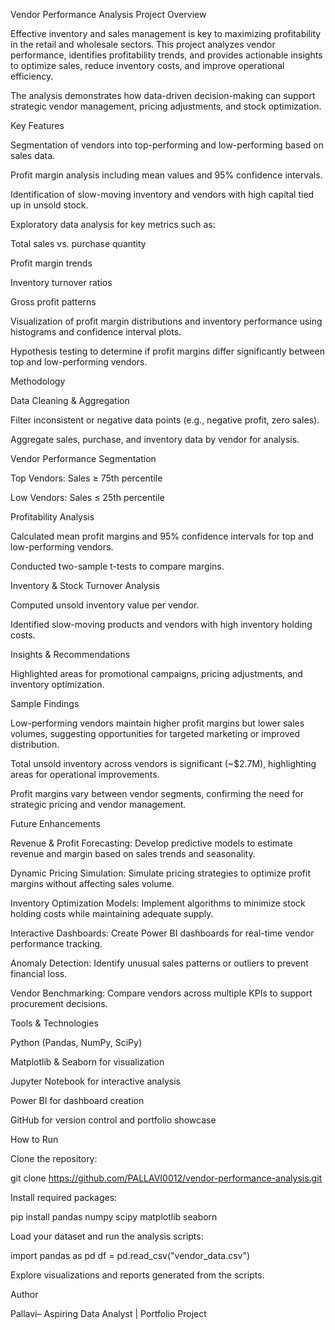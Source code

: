 Vendor Performance Analysis Project
Overview

Effective inventory and sales management is key to maximizing profitability in the retail and wholesale sectors. This project analyzes vendor performance, identifies profitability trends, and provides actionable insights to optimize sales, reduce inventory costs, and improve operational efficiency.

The analysis demonstrates how data-driven decision-making can support strategic vendor management, pricing adjustments, and stock optimization.

Key Features

Segmentation of vendors into 
top-performing and low-performing based on sales data.

Profit margin analysis including mean values and 95% confidence intervals.

Identification of slow-moving inventory and vendors with high capital tied up in unsold stock.

Exploratory data analysis for key metrics such as:

Total sales vs. purchase quantity

Profit margin trends

Inventory turnover ratios

Gross profit patterns

Visualization of profit margin distributions and inventory performance using histograms and confidence interval plots.

Hypothesis testing to determine if profit margins differ significantly between top and low-performing vendors.

Methodology

Data Cleaning & Aggregation

Filter inconsistent or negative data points (e.g., negative profit, zero sales).

Aggregate sales, purchase, and inventory data by vendor for analysis.

Vendor Performance Segmentation

Top Vendors: Sales ≥ 75th percentile

Low Vendors: Sales ≤ 25th percentile

Profitability Analysis

Calculated mean profit margins and 95% confidence intervals for top and low-performing vendors.

Conducted two-sample t-tests to compare margins.

Inventory & Stock Turnover Analysis

Computed unsold inventory value per vendor.

Identified slow-moving products and vendors with high inventory holding costs.

Insights & Recommendations

Highlighted areas for promotional campaigns, pricing adjustments, and inventory optimization.

Sample Findings

Low-performing vendors maintain higher profit margins but lower sales volumes, suggesting opportunities for targeted marketing or improved distribution.

Total unsold inventory across vendors is significant (~$2.7M), highlighting areas for operational improvements.

Profit margins vary between vendor segments, confirming the need for strategic pricing and vendor management.

Future Enhancements

Revenue & Profit Forecasting: Develop predictive models to estimate revenue and margin based on sales trends and seasonality.

Dynamic Pricing Simulation: Simulate pricing strategies to optimize profit margins without affecting sales volume.

Inventory Optimization Models: Implement algorithms to minimize stock holding costs while maintaining adequate supply.

Interactive Dashboards: Create Power BI dashboards for real-time vendor performance tracking.

Anomaly Detection: Identify unusual sales patterns or outliers to prevent financial loss.

Vendor Benchmarking: Compare vendors across multiple KPIs to support procurement decisions.

Tools & Technologies

Python (Pandas, NumPy, SciPy)

Matplotlib & Seaborn for visualization

Jupyter Notebook for interactive analysis

Power BI for dashboard creation

GitHub for version control and portfolio showcase

How to Run

Clone the repository:

git clone https://github.com/PALLAVI0012/vendor-performance-analysis.git


Install required packages:

pip install pandas numpy scipy matplotlib seaborn


Load your dataset and run the analysis scripts:

import pandas as pd
df = pd.read_csv("vendor_data.csv")


Explore visualizations and reports generated from the scripts.

Author

Pallavi– Aspiring Data Analyst | Portfolio Project